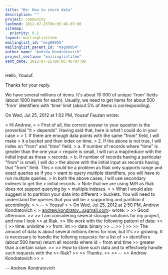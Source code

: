 ```yaml
---
title: "Re: How to store data"
description: ""
project: community
lastmod: 2012-07-25T06:05:46-07:00
sitemap:
  priority: 0.2
layout: mailinglistitem
mailinglist_id: "msg08055"
mailinglist_parent_id: "msg08054"
author_name: "Andrew Kondratovich"
project_section: "mailinglistitem"
sent_date: 2012-07-25T06:05:46-07:00
---
```



Hello, Yousuf.

Thanks for your reply.

We have several millions of items. It's about 10 000 of unique 'from'
fields (about 1000 items for each). Usually, we need to get items for about
500 'from' identifiers with 'time' limit (about 5% of items is
corresponding).

On Wed, Jul 25, 2012 at 1:02 PM, Yousuf Fauzan wrote:

&gt; Hi Andrew,
&gt;
&gt; First of all, the correct answer to your question is the proverbial "it
&gt; depends". Having said that, here is what I could do in your case
&gt;
&gt; 1. If there are enough data points with the same "from" field, I will make
&gt; it a bucket and then index on time.
&gt; 2. If the above is not true, I will index on "from" and "time" field.
&gt; a. If number of records where "time" is greater than the one your
&gt; require is small, I will run a map/reduce with the initial input as those
&gt; records.
&gt; b. If number of records having a particular "from" is small, I will do
&gt; the above with the initial input as records having that "from" field. This
&gt; could be a problem as Riak only supports range and exact queries so if you
&gt; want to query multiple identifiers, you will have to run multiple queries.
&gt; In both the above cases, I will use secondary indexes to get the
&gt; initial records.
&gt; Note that we are using M/R as Riak does not support querying by
&gt; multiple indexes.
&gt;
&gt; What I would also suggest is to partition your data into different
&gt; buckets. You will need to understand the queries that you will be
&gt; supporting and partition it accordingly.
&gt;
&gt; --
&gt; Yousuf
&gt;
&gt; On Wed, Jul 25, 2012 at 2:50 PM, Andrew Kondratovich &lt;
&gt; andrew.kondratov...@gmail.com&gt; wrote:
&gt;
&gt;&gt; Good afternoon.
&gt;&gt;
&gt;&gt; I am considering several storage solutions for my project, and now I look
&gt;&gt; at Riak.
&gt;&gt; We work with the following pattern of data:
&gt;&gt; {
&gt;&gt; time: unixtime
&gt;&gt; from: int
&gt;&gt; data: binary
&gt;&gt; ...
&gt;&gt; }
&gt;&gt;
&gt;&gt; The amount of data is about several millions items for now, but it's
&gt;&gt; growing. It is necessary to handle the folloring requests: for a list of
&gt;&gt; identifiers (about 500 items) return all records where id = from and time
&gt;&gt; greater than a certain value.
&gt;&gt;
&gt;&gt; How to store such data and to effectively handle such requests with the
&gt;&gt; Riak?
&gt;&gt;
&gt;&gt; Thanks.
&gt;&gt;
&gt;&gt; --
&gt;&gt; Andrew Kondratovich
&gt;&gt;
&gt;


-- 
Andrew Kondratovich
